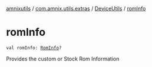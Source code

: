 [amnixutils](../../index.md) / [com.amnix.utils.extras](../index.md) / [DeviceUtils](index.md) / [romInfo](./rom-info.md)

# romInfo

`val romInfo: `[`RomInfo`](-rom-info/index.md)`?`

Provides the custom or Stock Rom Information

